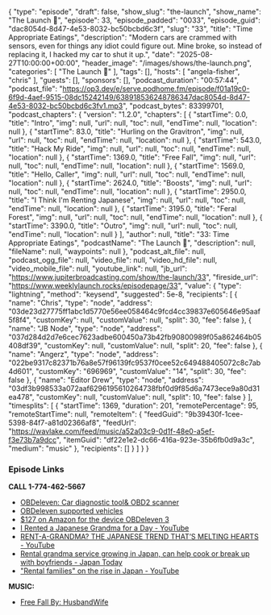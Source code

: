 {
  "type": "episode",
  "draft": false,
  "show_slug": "the-launch",
  "show_name": "The Launch 🚀",
  "episode": 33,
  "episode_padded": "0033",
  "episode_guid": "dac8054d-8d47-4e53-8032-bc50bcbd6c3f",
  "slug": "33",
  "title": "Time Appropriate Eatings",
  "description": "Modern cars are crammed with sensors, even for things any idiot could figure out. Mine broke, so instead of replacing it, I hacked my car to shut it up.",
  "date": "2025-08-27T10:00:00+00:00",
  "header_image": "/images/shows/the-launch.png",
  "categories": [
    "The Launch 🚀"
  ],
  "tags": [],
  "hosts": [
    "angela-fisher",
    "chris"
  ],
  "guests": [],
  "sponsors": [],
  "podcast_duration": "00:57:44",
  "podcast_file": "https://op3.dev/e/serve.podhome.fm/episode/f01a19c0-6f9d-4aef-9515-08dc15242149/638918536248786347dac8054d-8d47-4e53-8032-bc50bcbd6c3fv1.mp3",
  "podcast_bytes": 83399701,
  "podcast_chapters": {
    "version": "1.2.0",
    "chapters": [
      {
        "startTime": 0.0,
        "title": "Intro",
        "img": null,
        "url": null,
        "toc": null,
        "endTime": null,
        "location": null
      },
      {
        "startTime": 83.0,
        "title": "Hurling on the Gravitron",
        "img": null,
        "url": null,
        "toc": null,
        "endTime": null,
        "location": null
      },
      {
        "startTime": 543.0,
        "title": "Hack My Ride",
        "img": null,
        "url": null,
        "toc": null,
        "endTime": null,
        "location": null
      },
      {
        "startTime": 1369.0,
        "title": "Free Fall",
        "img": null,
        "url": null,
        "toc": null,
        "endTime": null,
        "location": null
      },
      {
        "startTime": 1569.0,
        "title": "Hello, Caller",
        "img": null,
        "url": null,
        "toc": null,
        "endTime": null,
        "location": null
      },
      {
        "startTime": 2624.0,
        "title": "Boosts",
        "img": null,
        "url": null,
        "toc": null,
        "endTime": null,
        "location": null
      },
      {
        "startTime": 2950.0,
        "title": "I Think I'm Renting Japanese",
        "img": null,
        "url": null,
        "toc": null,
        "endTime": null,
        "location": null
      },
      {
        "startTime": 3195.0,
        "title": "Feral Forest",
        "img": null,
        "url": null,
        "toc": null,
        "endTime": null,
        "location": null
      },
      {
        "startTime": 3390.0,
        "title": "Outro",
        "img": null,
        "url": null,
        "toc": null,
        "endTime": null,
        "location": null
      }
    ],
    "author": null,
    "title": "33: Time Appropriate Eatings",
    "podcastName": "The Launch 🚀",
    "description": null,
    "fileName": null,
    "waypoints": null
  },
  "podcast_alt_file": null,
  "podcast_ogg_file": null,
  "video_file": null,
  "video_hd_file": null,
  "video_mobile_file": null,
  "youtube_link": null,
  "jb_url": "https://www.jupiterbroadcasting.com/show/the-launch/33",
  "fireside_url": "https://www.weeklylaunch.rocks/episodepage/33",
  "value": {
    "type": "lightning",
    "method": "keysend",
    "suggested": 5e-8,
    "recipients": [
      {
        "name": "Chris",
        "type": "node",
        "address": "03de23d27775ff1abc1d5770e56ee058464c9fcd4cc39837e605646e95aaf5f8f4",
        "customKey": null,
        "customValue": null,
        "split": 30,
        "fee": false
      },
      {
        "name": "JB Node",
        "type": "node",
        "address": "037d284d2d7e6cec7623adbe600450a73b42fb90800989f05a862464b05408df39",
        "customKey": null,
        "customValue": null,
        "split": 20,
        "fee": false
      },
      {
        "name": "Angerz",
        "type": "node",
        "address": "022be9317c82371b76a8e57f96139fc9537f0cee52c649488405072c8c7ab4d601",
        "customKey": "696969",
        "customValue": "14",
        "split": 30,
        "fee": false
      },
      {
        "name": "Editor Drew",
        "type": "node",
        "address": "03df3b998533a072aaf6296195610264738fbf0d9f85d6a7473ece9a80d31ea478",
        "customKey": null,
        "customValue": null,
        "split": 10,
        "fee": false
      }
    ],
    "timesplits": [
      {
        "startTime": 1369,
        "duration": 201,
        "remotePercentage": 95,
        "remoteStartTime": null,
        "remoteItem": {
          "feedGuid": "9b39430f-1cee-5398-84f7-a81d02366af8",
          "feedUrl": "https://wavlake.com/feed/music/a52a03c9-0d1f-48e0-a5ef-f3e73b7a9dcc",
          "itemGuid": "df22e1e2-dc66-416a-923e-35b6fb0d9a3c",
          "medium": "music"
        },
        "recipients": []
      }
    ]
  }
}


### Episode Links

**CALL 1-774-462-5667**

* [OBDeleven: Car diagnostic tool& OBD2 scanner](https://obdeleven.com/)
* [OBDeleven supported vehicles ](https://obdeleven.com/supported-vehicles)
* [$127 on Amazon for the device OBDeleven 3](https://www.amazon.com/OBDeleven-Diagnostic-Scanner-Volkswagen-Android/dp/B0FH794MQC)
* [I Rented a Japanese Grandma for a Day - YouTube](https://www.youtube.com/watch?v=I275Bl72Fns)
* [RENT-A-GRANDMA? THE JAPANESE TREND THAT’S MELTING HEARTS - YouTube](https://www.youtube.com/watch?v=HDYkyku2Rog)
* [Rental grandma service growing in Japan, can help cook or break up with boyfriends - Japan Today](https://japantoday.com/category/features/lifestyle/rental-grandma-service-growing-in-japan-can-help-cook-or-break-up-with-boyfriends)
* ["Rental families" on the rise in Japan - YouTube](https://www.youtube.com/watch?v=cnL35YETFBU)

**MUSIC:**

* [Free Fall By: HusbandWife](https://podcastindex.org/podcast/6879706?episode=21417218015)
